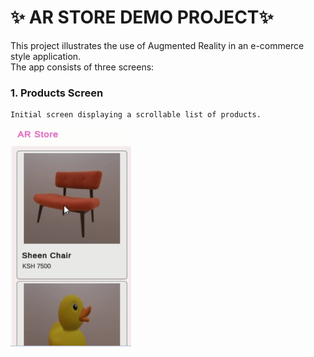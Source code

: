# ✨ AR STORE DEMO PROJECT✨

This project illustrates the use of Augmented Reality in an e-commerce style application.  
The app consists of three screens:

### 1.	Products Screen 
    Initial screen displaying a scrollable list of products.
![Screenshot of the product list age.](/gitfiles/productsscreen.png)